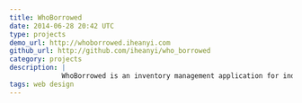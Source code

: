 ```yaml
---
title: WhoBorrowed
date: 2014-06-28 20:42 UTC
type: projects
demo_url: http://whoborrowed.iheanyi.com
github_url: http://github.com/iheanyi/who_borrowed
category: projects
description: |
             WhoBorrowed is an inventory management application for individuals to keep track of who is borrowing their stuff. I'm building this not only as a tool for myself but also as my main project for learning the Ruby on Rails framework, keep in mind the demo is still a work in progress, but feel free to fiddle around with it.
tags: web design
---
```

